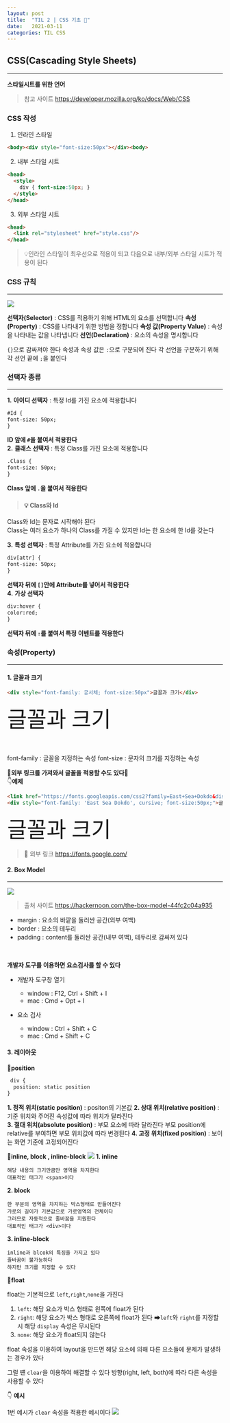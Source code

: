 ```yaml
---
layout: post
title:  "TIL 2 | CSS 기초 💬"
date:   2021-03-11
categories: TIL CSS
---
```


## CSS(Cascading Style Sheets)
---
**스타일시트를 위한 언어**

>참고 사이트
https://developer.mozilla.org/ko/docs/Web/CSS

### CSS 작성

1. 인라인 스타일
```HTML
<body><div style="font-size:50px"></div><body> 
 ```
2. 내부 스타일 시트
```HTML
<head>
  <style>
    div { font-size:50px; }
  </style>
</head>  
```
3. 외부 스타일 시트

```HTML
<head>
  <link rel="stylesheet" href="style.css"/>
</head>
```
>💡인라인 스타일이  최우선으로 적용이 되고 다음으로 내부/외부 스타일 시트가 적용이 된다

### CSS 규칙
---
![](https://images.velog.io/images/action2thefuture/post/922a8f7d-877f-417c-99bd-b3a1181951e6/div%20%7B%20font%20(1).png)

**선택자(Selector)** : CSS를 적용하기 위해 HTML의 요소를 선택합니다
**속성(Property)** : CSS를 나타내기 위한 방법을 정합니다
**속성 값(Property Value)** : 속성을 나타내는 값을 나타냅니다
**선언(Declaration)** : 요소의 속성을 명시합니다

`{}`으로 감싸져야 한다
속성과 속성 값은 `:`으로 구분되어 진다
각 선언을 구분하기 위해 각 선언 끝에 `;`을 붙인다 
### 선택자 종류
---
**1.** **아이디 선택자** : 특정 Id를 가진 요소에 적용합니다 

```HTML
#Id { 
font-size: 50px;
}
```
**ID 앞에 `#`을 붙여서 적용한다**<br>
**2.** **클래스 선택자** : 특정 Class를 가진 요소에 적용합니다
```HTML
.Class {
font-size: 50px;
}
```
**Class 앞에 `.`을 붙여서 적용한다**<br>

 >#### 💡 Class와 Id 
Class와 Id는 문자로 시작해야 된다<br>
Class는 여러 요소가 하나의 Class를 가질 수 있지만
Id는 한 요소에 한 Id를 갖는다

**3.** **특성 선택자** : 특정 Attribute를 가진 요소에 적용합니다
```HTML
div[attr] {
font-size: 50px;
}
```
**선택자 뒤에 `[]`안에 Attribute를 넣어서 적용한다**<br>
**4.** **가상 선택자**

```HTML
div:hover {
color:red;
}
```
**선택자 뒤에 `:`를 붙여서 특정 이벤트를 적용한다**


### 속성(Property)
---
#### **1. 글꼴과 크기** 
```HTML
<div style="font-family: 궁서체; font-size:50px">글꼴과 크기</div>
```
<div style="font-family: 궁서체; font-size:50px">글꼴과 크기</div><br><br>

font-family : 글꼴을 지정하는 속성
font-size : 문자의 크기를 지정하는 속성

**🔗외부 링크를 가져와서 글꼴을 적용할 수도 있다🔗**<br>
👇**예제**
```HTML
<link href="https://fonts.googleapis.com/css2?family=East+Sea+Dokdo&display=swap" rel="stylesheet">
<div style="font-family: 'East Sea Dokdo', cursive; font-size:50px;">글꼴과 크기<div>
```
<link href="https://fonts.googleapis.com/css2?family=East+Sea+Dokdo&display=swap" rel="stylesheet">
<div style="font-family: 'East Sea Dokdo', cursive; font-size:50px;">글꼴과 크기</div>

  
  >🔗 외부 링크
  https://fonts.google.com/

#### **2. Box Model**

---

![](https://hackernoon.com/hn-images/1*2jZwpWH9XO_QllhEpyGqMA.png)

>출처 사이트
https://hackernoon.com/the-box-model-44fc2c04a935

- margin : 요소의 바깥을 둘러싼 공간(외부 여백)
- border : 요소의 테두리
- padding : content를 둘러싼 공간(내부 여백), 테두리로 감싸져 있다
<br>


**개발자 도구를 이용하면 요소검사를 할 수 있다**
- 개발자 도구창 열기
  - window : F12, Ctrl + Shift + I
  - mac : Cmd + Opt + I

- 요소 검사
  - window : Ctrl + Shift + C
  - mac : Cmd + Shift + C


#### **3. 레이아웃**

  **📣position**
```HTML
 div {
  position: static position
}

```
**1. 정적 위치(static position)** : positon의 기본값 
**2. 상대 위치(relative position)** : 기준 위치와 주어진 속성값에 따라 위치가 달라진다  
**3. 절대 위치(absolute position)** : 부모 요소에 따라 달라진다
부모 position에 relative를 부여하면 부모 위치값에 따라 변경된다
**4. 고정 위치(fixed position)** : 보이는 화면 기준에 고정되어진다

**📣inline, block , inline-block**
![](https://images.velog.io/images/action2thefuture/post/c339e3ba-828d-48c3-99b9-3a957df12c99/display.svg)
**1. inline**

	해당 내용의 크기만큼만 영역을 차지한다 
    대표적인 태그가 <span>이다
**2. block**

	한 부분의 영역을 차지하는 박스형태로 만들어진다 
    가로의 길이가 기본값으로 가로영역의 전체이다
    그러므로 자동적으로 줄바꿈을 지원한다
    대표적인 태그가 <div>이다
    
**3. inline-block**

	inline과 blcok의 특징을 가지고 있다
    줄바꿈이 불가능하다 
    하지만 크기를 지정할 수 있다
    
**📣float**

float는 기본적으로 `left`,`right`,`none`을 가진다

1. `left`: 해당 요소가 박스 형태로 왼쪽에 float가 된다
2. `right`: 해당 요소가 박스 형태로 오른쪽에 float가 된다
➡`left`와 `right`를 지정할 시 해당 `display` 속성은 무시된다
3. `none`: 해당 요소가 float되지 않는다

float 속성을 이용하여 layout을 만드면 해당 요소에 의해 다른 요소들에 문제가 발생하는 경우가 있다 

그럴 떈 `clear`을 이용하여 해결할 수 있다
방향(right, left, both)에 따라 다른 속성을 사용할 수 있다

👇 **예시**

1번 예시가 `clear` 속성을 적용한 예시이다
![](https://images.velog.io/images/action2thefuture/post/ef41d91e-3096-43a6-903f-5982feb26030/float%20clear.png)


